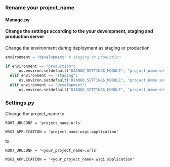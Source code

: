 ### Rename your project_name
#### Manage.py
#### Change the settings according to the your development, staging and production server
Change the environment during deployment as staging or production
```manage.py
environment = "development" # staging or production

if environment == "production":
      os.environ.setdefault("DJANGO_SETTINGS_MODULE", "project_name.settings_production")
  elif environment == "staging":
      os.environ.setdefault("DJANGO_SETTINGS_MODULE", "project_name.settings_staging")
  elif environment == "development":
      os.environ.setdefault("DJANGO_SETTINGS_MODULE", "project_name.settings_development")

```

### Settings.py
Change the project_name to
```variables
ROOT_URLCONF = 'project_name.urls'

WSGI_APPLICATION = 'project_name.wsgi.application'
```
to   
```variables
ROOT_URLCONF = '<your_project_name>.urls'

WSGI_APPLICATION = '<your_project_name>.wsgi.application'
```
